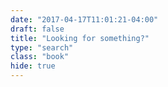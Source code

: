 ```yaml
---
date: "2017-04-17T11:01:21-04:00"
draft: false
title: "Looking for something?"
type: "search"
class: "book"
hide: true
---
```

